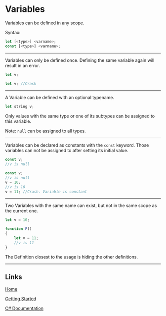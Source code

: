# Variables

Variables can be defined in any scope.

Syntax:
```js
let [<type>] <varname>;
const [<type>] <varname>;
```

___

Variables can only be defined once. Defining the same variable again will result in an error.

```js
let v;

let v; //Crash
```

___

A Variable can be defined with an optional typename.

```js
let string v;
```

Only values with the same type or one of its subtypes can be assigned to this variable.

Note: `null` can be assigned to all types.

___


Variables can be declared as constants with the `const` keyword.
Those variables can not be assigned to after setting its initial value.

```js
const v;
//v is null
```

```js
const v;
//v is null
v = 10;
//v is 10
v = 11; //Crash. Variable is constant
````

___

Two Variables with the same name can exist, but not in the same scope as the current one.

```js
let v = 10;

function F()
{
	let v = 11;
	//v is 11
}
```

The Definition closest to the usage is hiding the other definitions.

___

## Links

[Home](../Readme.md)

[Getting Started](../GettingStarted.md)

[C# Documentation](/index.html)